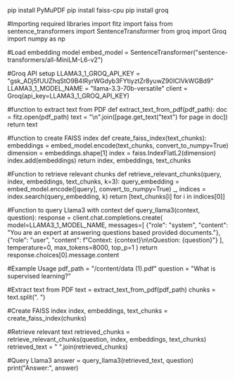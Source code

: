 pip install PyMuPDF
pip install faiss-cpu
pip install groq

#Importing required libraries
import fitz
import faiss
from sentence_transformers import SentenceTransformer
from groq import Groq
import numpy as np

#Load embedding model
embed_model = SentenceTransformer("sentence-transformers/all-MiniLM-L6-v2")

#Groq API setup
LLAMA3_1_GROQ_API_KEY = "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"
LLAMA3_1_MODEL_NAME = "llama-3.3-70b-versatile"
client = Groq(api_key=LLAMA3_1_GROQ_API_KEY)

#function to extract text from PDF
def extract_text_from_pdf(pdf_path):
    doc = fitz.open(pdf_path)
    text = "\n".join([page.get_text("text") for page in doc])
    return text
 
#function to create FAISS index
def create_faiss_index(text_chunks):
    embeddings = embed_model.encode(text_chunks, convert_to_numpy=True)
    dimension = embeddings.shape[1]
    index = faiss.IndexFlatL2(dimension)
    index.add(embeddings)
    return index, embeddings, text_chunks
 
#Function to retrieve relevant chunks
def retrieve_relevant_chunks(query, index, embeddings, text_chunks, k=3):
    query_embedding = embed_model.encode([query], convert_to_numpy=True)
    _, indices = index.search(query_embedding, k)
    return [text_chunks[i] for i in indices[0]]

#Function to query Llama3 with context
def query_llama3(context, question):
    response = client.chat.completions.create(
        model=LLAMA3_1_MODEL_NAME,
        messages=[
            {"role": "system", "content": "You are an expert at answering questions based provided documents."},
            {"role": "user", "content": f"Context: {context}\n\nQuestion: {question}"} 
],
 temperature=0,
 max_tokens=8000,
 top_p=1
 )
 return response.choices[0].message.content
 
#Example Usage
pdf_path = "/content/data (1).pdf"
question = "What is supervised learning?"

#Extract text from PDF
text = extract_text_from_pdf(pdf_path)
chunks = text.split(". ")

#Create FAISS index
index, embeddings, text_chunks = create_faiss_index(chunks)

#Retrieve relevant text
retrieved_chunks = retrieve_relevant_chunks(question, index, embeddings, text_chunks)
retrieved_text = " ".join(retrieved_chunks)

#Query Llama3
answer = query_llama3(retrieved_text, question)
print("Answer:", answer)
